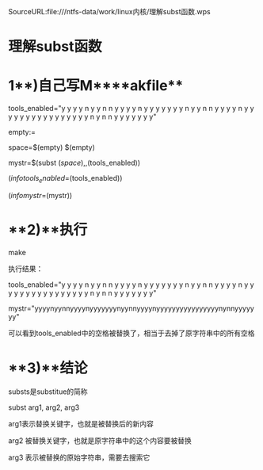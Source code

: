 SourceURL:file:///ntfs-data/work/linux内核/理解subst函数.wps

# **理解****subst****函数**

# **1****)****自己写****M****akfile**

tools_enabled="y y y y n y y n n y y y y n y y y y y y y n y y n n y y y y n y y y y y y y y y y y y y y y y n y n n y y y y y y y"

empty:=

space=$(empty) $(empty)

mystr=$(subst $(space),,$(tools_enabled))

$(info tools_enabled=$(tools_enabled))

$(info mystr=$(mystr))

# **2)****执行**

make

执行结果：

tools_enabled="y y y y n y y n n y y y y n y y y y y y y n y y n n y y y y n y y y y y y y y y y y y y y y y n y n n y y y y y y y"

mystr="yyyynyynnyyyynyyyyyyynyynnyyyynyyyyyyyyyyyyyyyynynnyyyyyyy"

可以看到tools_enabled中的空格被替换了，相当于去掉了原字符串中的所有空格

# **3)****结论**

substs是substitue的简称

subst arg1, arg2, arg3

arg1表示替换关键字，也就是被替换后的新内容

arg2 被替换关键字，也就是原字符串中的这个内容要被替换

arg3 表示被替换的原始字符串，需要去搜索它